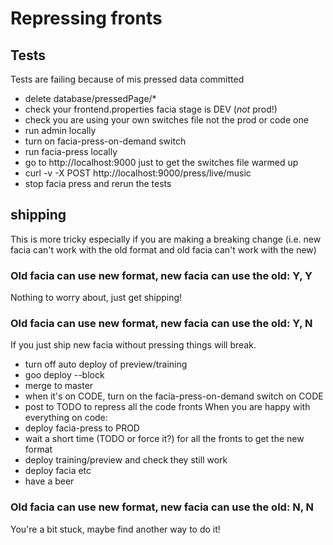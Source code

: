 # Repressing fronts

## Tests
Tests are failing because of mis pressed data committed
* delete database/pressedPage/*
* check your frontend.properties facia stage is DEV (*not* prod!)
* check you are using your own switches file not the prod or code one
* run admin locally
* turn on facia-press-on-demand switch
* run facia-press locally
* go to http://localhost:9000 just to get the switches file warmed up
* curl -v -X POST http://localhost:9000/press/live/music
* stop facia press and rerun the tests

## shipping
This is more tricky especially if you are making a breaking change (i.e. new facia can't work with the old format and old facia can't work with the new)
### Old facia can use new format, new facia can use the old: Y, Y
Nothing to worry about, just get shipping!
### Old facia can use new format, new facia can use the old: Y, N
If you just ship new facia without pressing things will break.
* turn off auto deploy of preview/training
* goo deploy --block
* merge to master
* when it's on CODE, turn on the facia-press-on-demand switch on CODE
* post to TODO to repress all the code fronts
When you are happy with everything on code:
* deploy facia-press to PROD
* wait a short time (TODO or force it?) for all the fronts to get the new format
* deploy training/preview and check they still work
* deploy facia etc
* have a beer
### Old facia can use new format, new facia can use the old: N, N
You're a bit stuck, maybe find another way to do it!

